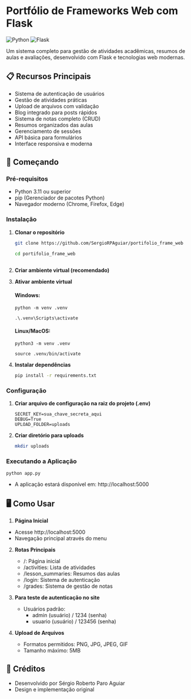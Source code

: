# Portfólio de Frameworks Web com Flask

![Python](https://img.shields.io/badge/Python-3.11%2B-blue)
![Flask](https://img.shields.io/badge/Flask-2.0%2B-green)

Um sistema completo para gestão de atividades acadêmicas, resumos de aulas e avaliações, desenvolvido com Flask e tecnologias web modernas.

## 📋 Recursos Principais

- Sistema de autenticação de usuários
- Gestão de atividades práticas
- Upload de arquivos com validação
- Blog integrado para posts rápidos
- Sistema de notas completo (CRUD)
- Resumos organizados das aulas
- Gerenciamento de sessões
- API básica para formulários
- Interface responsiva e moderna

## 🚀 Começando

### Pré-requisitos

- Python 3.11 ou superior
- pip (Gerenciador de pacotes Python)
- Navegador moderno (Chrome, Firefox, Edge)

### Instalação

1. **Clonar o repositório**
    ```bash
    git clone https://github.com/SergioRPAguiar/portifolio_frame_web
    ```
   ```bash
   cd portifolio_frame_web
    

2. **Criar ambiente virtual (recomendado)**
   

3. **Ativar ambiente virtual**
    #### Windows:
       python -m venv .venv
    ```
    .\.venv\Scripts\activate
    ```
    
    #### Linux/MacOS:
       python3 -m venv .venv
   ```
   source .venv/bin/activate
   ```

5. **Instalar dependências**
    ```bash
    pip install -r requirements.txt
    
### Configuração

1. **Criar arquivo de configuração na raiz do projeto (.env)**
   ```env
   SECRET_KEY=sua_chave_secreta_aqui
   DEBUG=True
   UPLOAD_FOLDER=uploads

2. **Criar diretório para uploads**
    ```bash
    mkdir uploads

### Executando a Aplicação
    python app.py

- A aplicação estará disponível em: http://localhost:5000

## 🖥 Como Usar
1. **Página Inicial**
  - Acesse http://localhost:5000
  - Navegação principal através do menu

2. **Rotas Principais**
   - /: Página inicial
   - /activities: Lista de atividades
   - /lesson_summaries: Resumos das aulas
   - /login: Sistema de autenticação
   - /grades: Sistema de gestão de notas

3. **Para teste de autenticação no site**
   - Usuários padrão:
     - admin (usuário) / 1234 (senha)
     - usuario (usuário) / 123456 (senha)

4. **Upload de Arquivos**
   - Formatos permitidos: PNG, JPG, JPEG, GIF
   - Tamanho máximo: 5MB
    
## 🙌 Créditos

- Desenvolvido por Sérgio Roberto Paro Aguiar
- Design e implementação original
